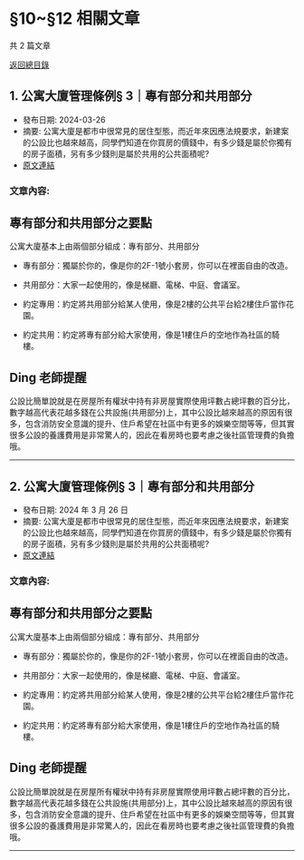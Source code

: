 # §10~§12 相關文章

共 2 篇文章

[返回總目錄](00_總目錄.md)

## 1. 公寓大廈管理條例§ 3｜專有部分和共用部分

- 發布日期: 2024-03-26
- 摘要: 公寓大廈是都市中很常見的居住型態，而近年來因應法規要求，新建案的公設比也越來越高，同學們知道在你買房的價錢中，有多少錢是屬於你獨有的房子面積，另有多少錢則是屬於共用的公共面積呢?
- [原文連結](https://www.jasper-realestate.com/%e5%85%ac%e5%af%93%e5%a4%a7%e5%bb%88%e7%ae%a1%e7%90%86%e6%a2%9d%e4%be%8b-3%e5%b0%88%e6%9c%89-%e9%83%a8%e5%88%86-%e5%92%8c%e5%85%b1%e7%94%a8%e9%83%a8%e5%88%86/)

### 文章內容:

## 專有部分和共用部分之要點

公寓大廈基本上由兩個部分組成：專有部分、共用部分

- 專有部分：獨屬於你的，像是你的2F-1號小套房，你可以在裡面自由的改造。

- 共用部分：大家一起使用的，像是梯廳、電梯、中庭、會議室。

- 約定專用：約定將共用部分給某人使用，像是2樓的公共平台給2樓住戶當作花園。

- 約定共用：約定將專有部分給大家使用，像是1樓住戶的空地作為社區的騎樓。

## Ding 老師提醒

公設比簡單說就是在房屋所有權狀中持有非房屋實際使用坪數占總坪數的百分比，數字越高代表花越多錢在公共設施(共用部分)上，其中公設比越來越高的原因有很多，包含消防安全意識的提升、住戶希望在社區中有更多的娛樂空間等等，但其實很多公設的養護費用是非常驚人的，因此在看房時也要考慮之後社區管理費的負擔哦。

---

## 2. 公寓大廈管理條例§ 3｜專有部分和共用部分

- 發布日期: 2024 年 3 月 26 日
- 摘要: 公寓大廈是都市中很常見的居住型態，而近年來因應法規要求，新建案的公設比也越來越高，同學們知道在你買房的價錢中，有多少錢是屬於你獨有的房子面積，另有多少錢則是屬於共用的公共面積呢?
- [原文連結](https://www.jasper-realestate.com/%e5%85%ac%e5%af%93%e5%a4%a7%e5%bb%88%e7%ae%a1%e7%90%86%e6%a2%9d%e4%be%8b-3%e5%b0%88%e6%9c%89-%e9%83%a8%e5%88%86-%e5%92%8c%e5%85%b1%e7%94%a8%e9%83%a8%e5%88%86/)

### 文章內容:

## 專有部分和共用部分之要點

公寓大廈基本上由兩個部分組成：專有部分、共用部分

- 專有部分：獨屬於你的，像是你的2F-1號小套房，你可以在裡面自由的改造。

- 共用部分：大家一起使用的，像是梯廳、電梯、中庭、會議室。

- 約定專用：約定將共用部分給某人使用，像是2樓的公共平台給2樓住戶當作花園。

- 約定共用：約定將專有部分給大家使用，像是1樓住戶的空地作為社區的騎樓。

## Ding 老師提醒

公設比簡單說就是在房屋所有權狀中持有非房屋實際使用坪數占總坪數的百分比，數字越高代表花越多錢在公共設施(共用部分)上，其中公設比越來越高的原因有很多，包含消防安全意識的提升、住戶希望在社區中有更多的娛樂空間等等，但其實很多公設的養護費用是非常驚人的，因此在看房時也要考慮之後社區管理費的負擔哦。

---


